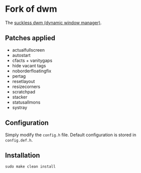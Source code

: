 # Fork of dwm

The [suckless dwm (dynamic window manager)](https://dwm.suckless.org/).

## Patches applied

+ actualfullscreen
+ autostart
+ cfacts \+ vanitygaps
+ hide vacant tags
+ noborderfloatingfix
+ pertag
+ resetlayout
+ resizecorners
+ scratchpad
+ stacker 
+ statusallmons
+ systray

## Configuration

Simply modify the `config.h` file. 
Default configuration is stored in `config.def.h`.

## Installation

```
sudo make clean install
```
